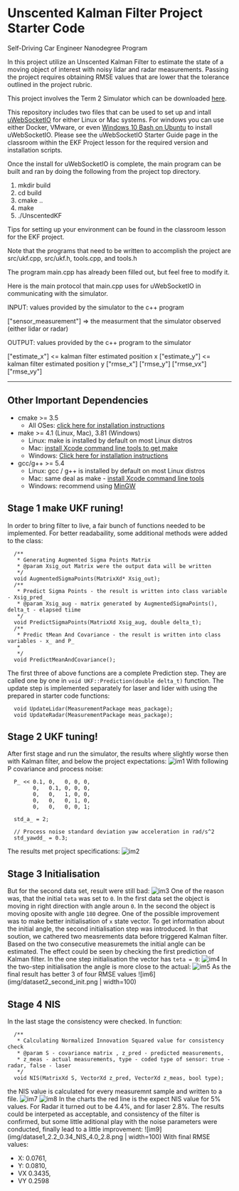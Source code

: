 # Unscented Kalman Filter Project Starter Code
Self-Driving Car Engineer Nanodegree Program

In this project utilize an Unscented Kalman Filter to estimate the state of a moving object of interest with noisy lidar and radar measurements. Passing the project requires obtaining RMSE values that are lower that the tolerance outlined in the project rubric. 

This project involves the Term 2 Simulator which can be downloaded [here](https://github.com/udacity/self-driving-car-sim/releases).

This repository includes two files that can be used to set up and intall [uWebSocketIO](https://github.com/uWebSockets/uWebSockets) for either Linux or Mac systems. For windows you can use either Docker, VMware, or even [Windows 10 Bash on Ubuntu](https://www.howtogeek.com/249966/how-to-install-and-use-the-linux-bash-shell-on-windows-10/) to install uWebSocketIO. Please see the uWebSocketIO Starter Guide page in the classroom within the EKF Project lesson for the required version and installation scripts.

Once the install for uWebSocketIO is complete, the main program can be built and ran by doing the following from the project top directory.

1. mkdir build
2. cd build
3. cmake ..
4. make
5. ./UnscentedKF

Tips for setting up your environment can be found in the classroom lesson for the EKF project.

Note that the programs that need to be written to accomplish the project are src/ukf.cpp, src/ukf.h, tools.cpp, and tools.h

The program main.cpp has already been filled out, but feel free to modify it.

Here is the main protocol that main.cpp uses for uWebSocketIO in communicating with the simulator.


INPUT: values provided by the simulator to the c++ program

["sensor_measurement"] => the measurment that the simulator observed (either lidar or radar)


OUTPUT: values provided by the c++ program to the simulator

["estimate_x"] <= kalman filter estimated position x
["estimate_y"] <= kalman filter estimated position y
["rmse_x"]
["rmse_y"]
["rmse_vx"]
["rmse_vy"]

---

## Other Important Dependencies
* cmake >= 3.5
  * All OSes: [click here for installation instructions](https://cmake.org/install/)
* make >= 4.1 (Linux, Mac), 3.81 (Windows)
  * Linux: make is installed by default on most Linux distros
  * Mac: [install Xcode command line tools to get make](https://developer.apple.com/xcode/features/)
  * Windows: [Click here for installation instructions](http://gnuwin32.sourceforge.net/packages/make.htm)
* gcc/g++ >= 5.4
  * Linux: gcc / g++ is installed by default on most Linux distros
  * Mac: same deal as make - [install Xcode command line tools](https://developer.apple.com/xcode/features/)
  * Windows: recommend using [MinGW](http://www.mingw.org/)

## Stage 1 make UKF runing!
In order to bring filter to live, a fair bunch of functions needed to be implemented. For better readabaility, some additional methods were added to the class:
```
  /**
   * Generating Augmented Sigma Points Matrix
   * @param Xsig_out Matrix were the output data will be written
   */
  void AugmentedSigmaPoints(MatrixXd* Xsig_out);
  /**
   * Predict Sigma Points - the result is written into class variable - Xsig_pred_
   * @param Xsig_aug - matrix generated by AugmentedSigmaPoints(), delta_t - elapsed tiime
   */
  void PredictSigmaPoints(MatrixXd Xsig_aug, double delta_t);
  /**
   * Predic tMean And Covariance - the result is written into class variables - x_ and P_
   * 
   */
  void PredictMeanAndCovariance();
```
The first three of above functions are a complete Prediction step. They are called one by one in ``void UKF::Prediction(double delta_t)`` function. The update step is implemented separately for laser and lider with using the prepared in starter code functions: 
```
  void UpdateLidar(MeasurementPackage meas_package);
  void UpdateRadar(MeasurementPackage meas_package);
  ```
  
## Stage 2 UKF tuning!
After first stage and run the simulator, the results where slightly worse then with Kalman filter, and below the project expectations:
![im1](img/first_result.png)
With following P covariance and process noise:
```
  P_ << 0.1, 0,   0, 0, 0,
        0,   0.1, 0, 0, 0,
        0,   0,   1, 0, 0,
        0,   0,   0, 1, 0,
        0,   0,   0, 0, 1;

  std_a_ = 2;

  // Process noise standard deviation yaw acceleration in rad/s^2
  std_yawdd_ = 0.3;
```
The results met project specifications:
![im2](img/dataset1_best.png)
## Stage 3 Initialisation
But for the second data set, result were still bad:
![im3](img/dataset2_default.png)
One of the reason was, that the initial ``teta`` was set to ``0``. In the first data set the object is moving in right direction with angle aroun ``0``. In the second the object is moving oposite with angle ``180`` degree. One of the possible improvement was to make better initialisation of ``x`` state vector. To get information about the initial angle, the second initialisation step was introduced. In that soution, we cathered two measrements data before triggered Kalman filter. Based on the two consecutive measuremets the initial angle can be estimated. The effect could be seen by checking the first prediction of Kalman filter. In the one step initialisation the vector has ``teta = 0``:
![im4](img/dataset2_x_default.png)
In the two-step initialisation the angle is more close to the actual:
![im5](img/dataset2_x_init.png)
As the final result has better 3 of four RMSE values
![im6](img/dataset2_second_init.png | width=100)
## Stage 4 NIS
In the last stage the consistency were checked. In function:
```
  /**
   * Calculating Normalized Innovation Squared value for consistency check
   * @param S - covariance matrix , z_pred - predicted measurements, 
   * z_meas - actual measurements, type - coded type of sensor: true - radar, false - laser
   */
  void NIS(MatrixXd S, VectorXd z_pred, VectorXd z_meas, bool type);
```
the NIS value is calculated for every measuremnt sample and written to a file.
![im7](img/Laser_2.8.png)
![im8](img/Radar_4.4.png)
In the charts the red line is the expect NIS value for 5% values. For Radar it turned out to be 4.4%, and for laser 2.8%.
The results could be interpeted as acceptable, and consistency of the filter is confirmed, but some little aditional play with the noise parameters were conducted, finally lead to a little improvement:
![im9](img/datase1_2.2_0.34_NIS_4.0_2.8.png | width=100)
With final RMSE values:
* X: 0.0761, 
* Y: 0.0810, 
* VX 0.3435, 
* VY 0.2598


